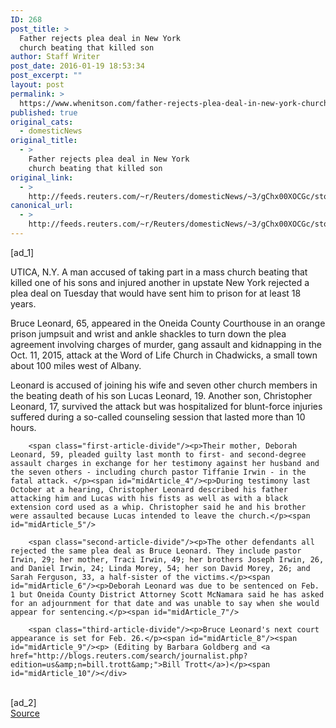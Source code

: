 ```yaml
---
ID: 268
post_title: >
  Father rejects plea deal in New York
  church beating that killed son
author: Staff Writer
post_date: 2016-01-19 18:53:34
post_excerpt: ""
layout: post
permalink: >
  https://www.whenitson.com/father-rejects-plea-deal-in-new-york-church-beating-that-killed-son/
published: true
original_cats:
  - domesticNews
original_title:
  - >
    Father rejects plea deal in New York
    church beating that killed son
original_link:
  - >
    http://feeds.reuters.com/~r/Reuters/domesticNews/~3/gChx00XOCGc/story01.htm
canonical_url:
  - >
    http://feeds.reuters.com/~r/Reuters/domesticNews/~3/gChx00XOCGc/story01.htm
---
```

 [ad_1]
<br><div id="articleText">
<span id="midArticle_start"/>

<span id="midArticle_0"/><span class="focusParagraph" readability="5"><p><span class="articleLocation">UTICA, N.Y.</span> A man accused of taking part in a mass church beating that killed one of his sons and injured another in upstate New York rejected a plea deal on Tuesday that would have sent him to prison for at least 18 years.</p></span><span id="midArticle_1"/><p>Bruce Leonard, 65, appeared in the Oneida County Courthouse in an orange prison jumpsuit and wrist and ankle shackles to turn down the plea agreement involving charges of murder, gang assault and kidnapping in the Oct. 11, 2015, attack at the Word of Life Church in Chadwicks, a small town about 100 miles west of Albany.</p><span id="midArticle_2"/><p>Leonard is accused of joining his wife and seven other church members in the beating death of his son Lucas Leonard, 19. Another son, Christopher Leonard, 17, survived the attack but was hospitalized for blunt-force injuries suffered during a so-called counseling session that lasted more than 10 hours. </p><span id="midArticle_3"/>
        
        <span class="first-article-divide"/><p>Their mother, Deborah Leonard, 59, pleaded guilty last month to first- and second-degree assault charges in exchange for her testimony against her husband and the seven others - including church pastor Tiffanie Irwin - in the fatal attack. </p><span id="midArticle_4"/><p>During testimony last October at a hearing, Christopher Leonard described his father attacking him and Lucas with his fists as well as with a black extension cord used as a whip. Christopher said he and his brother were assaulted because Lucas intended to leave the church.</p><span id="midArticle_5"/>
        
        <span class="second-article-divide"/><p>The other defendants all rejected the same plea deal as Bruce Leonard. They include pastor Irwin, 29; her mother, Traci Irwin, 49; her brothers Joseph Irwin, 26, and Daniel Irwin, 24; Linda Morey, 54; her son David Morey, 26; and Sarah Ferguson, 33, a half-sister of the victims.</p><span id="midArticle_6"/><p>Deborah Leonard was due to be sentenced on Feb. 1 but Oneida County District Attorney Scott McNamara said he has asked for an adjournment for that date and was unable to say when she would appear for sentencing.</p><span id="midArticle_7"/>
        
        <span class="third-article-divide"/><p>Bruce Leonard's next court appearance is set for Feb. 26.</p><span id="midArticle_8"/><span id="midArticle_9"/><p> (Editing by Barbara Goldberg and <a href="http://blogs.reuters.com/search/journalist.php?edition=us&amp;n=bill.trott&amp;">Bill Trott</a>)</p><span id="midArticle_10"/></div>
<br>[ad_2]
<br><a href="http://feeds.reuters.com/~r/Reuters/domesticNews/~3/gChx00XOCGc/story01.htm">Source </a>